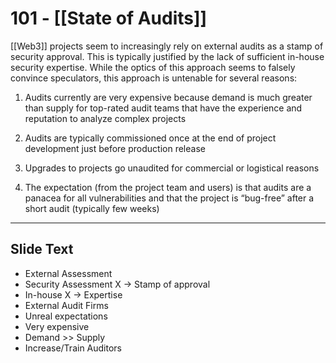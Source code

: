 # 101 - [[State of Audits]]

[[Web3]] projects seem to increasingly rely on external audits as a stamp of security approval. This is typically justified by the lack of sufficient in-house security expertise. While the optics of this approach seems to falsely convince speculators, this approach is untenable for several reasons: 

1.  Audits currently are very expensive because demand is much greater than supply for top-rated audit teams that have the experience and reputation to analyze complex projects
    
2.  Audits are typically commissioned once at the end of project development just before production release
    
3.  Upgrades to projects go unaudited for commercial or logistical reasons
    
4.  The expectation (from the project team and users) is that audits are a panacea for all vulnerabilities and that the project is “bug-free” after a short audit (typically few weeks)

---
## Slide Text
- External Assessment
- Security Assessment X -> Stamp of approval
- In-house X -> Expertise
- External Audit Firms
- Unreal expectations
- Very expensive
- Demand >> Supply
- Increase/Train Auditors 

